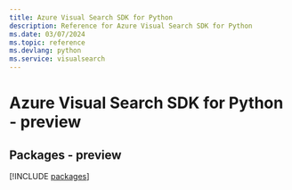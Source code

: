 ```yaml
---
title: Azure Visual Search SDK for Python
description: Reference for Azure Visual Search SDK for Python
ms.date: 03/07/2024
ms.topic: reference
ms.devlang: python
ms.service: visualsearch
---
```

# Azure Visual Search SDK for Python - preview
## Packages - preview
[!INCLUDE [packages](visual-search-index.md)]